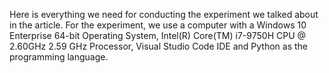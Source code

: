 Here is everything we need for conducting the experiment we talked about in the article. For the experiment, we use a computer with a Windows 10 Enterprise 64-bit Operating System, Intel(R) Core(TM) i7-9750H CPU @ 2.60GHz   2.59 GHz Processor, Visual Studio Code IDE and Python as the programming language.
